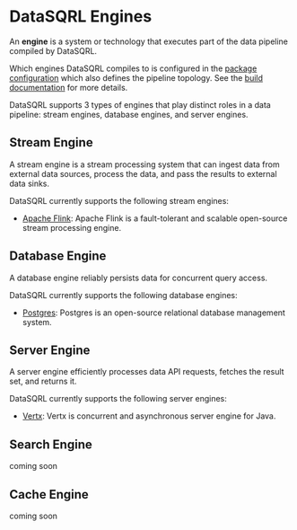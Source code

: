 # DataSQRL Engines

An **engine** is a system or technology that executes part of the data pipeline compiled by DataSQRL. 

Which engines DataSQRL compiles to is configured in the [package configuration](../package-config) which also defines the pipeline topology. See the [build documentation](../build) for more details.

DataSQRL supports 3 types of engines that play distinct roles in a data pipeline: stream engines, database engines, and server engines.

## Stream Engine

A stream engine is a stream processing system that can ingest data from external data sources, process the data, and pass the results to external data sinks.

DataSQRL currently supports the following stream engines:

* [Apache Flink](flink): Apache Flink is a fault-tolerant and scalable open-source stream processing engine. 


## Database Engine

A database engine reliably persists data for concurrent query access.

DataSQRL currently supports the following database engines:

* [Postgres](postgres): Postgres is an open-source relational database management system.

## Server Engine

A server engine efficiently processes data API requests, fetches the result set, and returns it.

DataSQRL currently supports the following server engines:

* [Vertx](vertx): Vertx is concurrent and asynchronous server engine for Java.

## Search Engine

coming soon

## Cache Engine

coming soon



